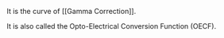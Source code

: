 It is the curve of [[Gamma Correction]].

It is also called the Opto-Electrical Conversion Function (OECF).